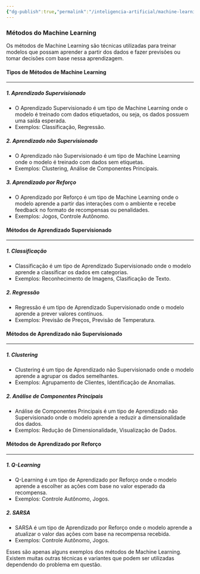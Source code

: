 ```yaml
---
{"dg-publish":true,"permalink":"/inteligencia-artificial/machine-learning/metodos-do-machine-learning/","title":"Métodos do Machine Learning","metatags":{"description":"são técnicas utilizadas para treinar modelos que possam aprender a partir dos dados e fazer previsões ou tomar decisões com base nessa aprendizagem."},"tags":["Inteligencia-artificial","Machine-Learning"],"updated":"2025-01-20T19:53:41.092-03:00"}
---
```



### Métodos do Machine Learning

Os métodos de Machine Learning são técnicas utilizadas para treinar modelos que possam aprender a partir dos dados e fazer previsões ou tomar decisões com base nessa aprendizagem.

#### **Tipos de Métodos de Machine Learning**
--------------------------------------

##### 1. **Aprendizado Supervisionado**

*   O Aprendizado Supervisionado é um tipo de Machine Learning onde o modelo é treinado com dados etiquetados, ou seja, os dados possuem uma saída esperada.
*   Exemplos: Classificação, Regressão.

##### 2. **Aprendizado não Supervisionado**

*   O Aprendizado não Supervisionado é um tipo de Machine Learning onde o modelo é treinado com dados sem etiquetas.
*   Exemplos: Clustering, Análise de Componentes Principais.

##### 3. **Aprendizado por Reforço**

*   O Aprendizado por Reforço é um tipo de Machine Learning onde o modelo aprende a partir das interações com o ambiente e recebe feedback no formato de recompensas ou penalidades.
*   Exemplos: Jogos, Controle Autônomo.

#### **Métodos de Aprendizado Supervisionado**
--------------------------------------

##### 1. **Classificação**

*   Classificação é um tipo de Aprendizado Supervisionado onde o modelo aprende a classificar os dados em categorias.
*   Exemplos: Reconhecimento de Imagens, Clasificação de Texto.

##### 2. **Regressão**

*   Regressão é um tipo de Aprendizado Supervisionado onde o modelo aprende a prever valores contínuos.
*   Exemplos: Previsão de Preços, Previsão de Temperatura.

#### **Métodos de Aprendizado não Supervisionado**
-----------------------------------------

##### 1. **Clustering**

*   Clustering é um tipo de Aprendizado não Supervisionado onde o modelo aprende a agrupar os dados semelhantes.
*   Exemplos: Agrupamento de Clientes, Identificação de Anomalias.

##### 2. **Análise de Componentes Principais**

*   Análise de Componentes Principais é um tipo de Aprendizado não Supervisionado onde o modelo aprende a reduzir a dimensionalidade dos dados.
*   Exemplos: Redução de Dimensionalidade, Visualização de Dados.

#### **Métodos de Aprendizado por Reforço**
-----------------------------------

##### 1. **Q-Learning**

*   Q-Learning é um tipo de Aprendizado por Reforço onde o modelo aprende a escolher as ações com base no valor esperado da recompensa.
*   Exemplos: Controle Autônomo, Jogos.

##### 2. **SARSA**

*   SARSA é um tipo de Aprendizado por Reforço onde o modelo aprende a atualizar o valor das ações com base na recompensa recebida.
*   Exemplos: Controle Autônomo, Jogos.

Esses são apenas alguns exemplos dos métodos de Machine Learning. Existem muitas outras técnicas e variantes que podem ser utilizadas dependendo do problema em questão.